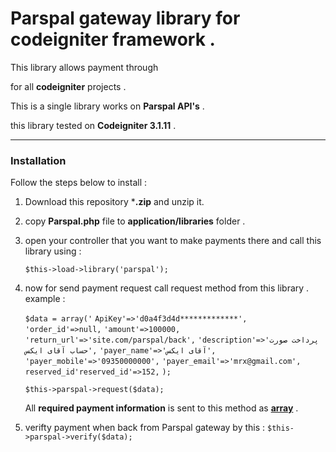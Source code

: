 # **Parspal gateway library for codeigniter framework .** 

This library allows payment through 

[**Parspal**]: https://parspal.com

 for all **codeigniter** projects . 

This is a single library works on **Parspal API's** . 

this library tested on **Codeigniter 3.1.11** .

---------------------------------------------

### Installation 

Follow the steps below to install :‌

1. Download this repository ***.zip** and unzip it.

2. copy **Parspal.php** file to **application/libraries** folder .

3. open your controller that you want to make payments there  and call this library using : 

     `$this->load->library('parspal');`

4. now for send payment request call request method from this library . example : 

   `$data = array('`
   `ApiKey'=>'d0a4f3d4d*************',`
   `'order_id'=>null,`
   `'amount'=>100000,`
   `'return_url'=>'site.com/parspal/back',`
   `'description'=>'پرداخت صورت حساب آقای ایکس',`
   `'payer_name'=>'آقای ایکس',`
   `'payer_mobile'=>'09350000000',`
   `'payer_email'=>'mrx@gmail.com',`
   `reserved_id'reserved_id'=>152,`
   `);`

   `$this->parspal->request($data);`


   All **required payment information** is sent to this method as **<u>array</u>** . 

5. verifty payment when back from Parspal gateway by this : 
   `$this->parspal->verify($data);`
